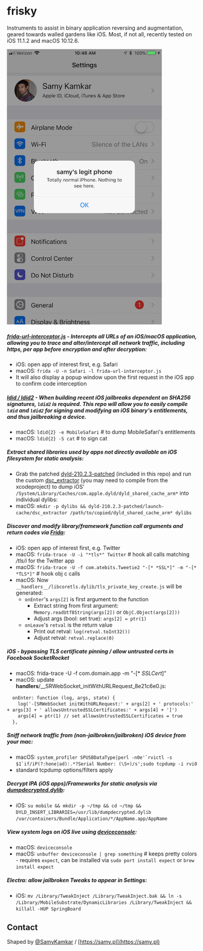 # frisky

Instruments to assist in binary application reversing and augmentation, geared towards walled gardens like iOS. Most, if not all, recently tested on iOS 11.1.2 and macOS 10.12.6.

![iOS](assets/ios-inj-small.jpg)

##### [frida-url-interceptor.js](frida-url-interceptor.js) - Intercepts all URLs of an iOS/macOS application, allowing you to trace and alter/intercept all network traffic, including https, per app before encryption and after decryption:
  - iOS: open app of interest first, e.g. Safari
  - macOS: `frida -U -n Safari -l frida-url-interceptor.js`
  - It will also display a popup window upon the first request in the iOS app to confirm code interception
  
##### [ldid / ldid2](https://github.com/samyk/ldid) - When building recent iOS jailbreaks dependent on SHA256 signatures, `ldid2` is required. This repo will allow you to easily compile `ldid` and `ldid2` for signing and modifying an iOS binary's entitlements, and thus jailbreaking a device.
  - macOS: `ldid{2} -e MobileSafari` # to dump MobileSafari's entitlements
  - macOS: `ldid{2} -S cat` # to sign cat

##### Extract shared libraries used by apps not directly available on iOS filesystem for static analysis:
  - Grab the patched [dyld-210.2.3-patched](dyld-210.2.3-patched) (included in this repo) and run the custom [dsc_extractor](dyld-210.2.3-patched/launch-cache/dsc_extractor) (you may need to compile from the xcodeproject) to dump iOS' `/System/Library/Caches/com.apple.dyld/dyld_shared_cache_arm*` into individual dylibs:
  - macOS: `mkdir -p dylibs && dyld-210.2.3-patched/launch-cache/dsc_extractor /path/to/copied/dyld_shared_cache_arm* dylibs`

##### Discover and modify library/framework function call arguments and return codes via [Frida](https://www.frida.re/):
  - iOS: open app of interest first, e.g. Twitter
  - macOS: `frida-trace -U -i "*tls*" Twitter` # hook all calls matching */tls/i* for the Twitter app
  - macOS: `frida-trace -U -f com.atebits.Tweetie2 "-[* *SSL*]" -m "-[* *TLS*]"` # hook obj c calls
  - macOS: Now `__handlers__/libcoretls.dylib/tls_private_key_create.js` will be generated:
    - `onEnter`'s `args[2]` is first argument to the function
      - Extract string from first argument: `Memory.readUtf8String(args[2])` or `ObjC.Object(args[2]))`
      - Adjust args (bool: set true): `args[2] = ptr(1)`
    - `onLeave`'s `retval` is the return value
      - Print out retval: `log(retval.toInt32())`
      - Adjust retval: `retval.replace(0)`

##### iOS - bypassing TLS certificate pinning / allow untrusted certs in Facebook SocketRocket
  - macOS: frida-trace -U -f com.domain.app -m "-[* *SSLCert*]"
  - macOS: update __handlers__/__SRWebSocket_initWithURLRequest_8e21c6e0.js:
```
  onEnter: function (log, args, state) {
    log('-[SRWebSocket initWithURLRequest:' + args[2] + ' protocols:' + args[3] + ' allowsUntrustedSSLCertificates:' + args[4] + ']')
    args[4] = ptr(1) // set allowsUntrustedSSLCertificates = true
  },
```

##### Sniff network traffic from (non-jailbroken/jailbroken) iOS device from your mac:
  - macOS: ```system_profiler SPUSBDataType|perl -n0e'`rvictl -s $1`if/iP(?:hone|ad):.*?Serial Number: (\S+)/s';sudo tcpdump -i rvi0```
  - standard tcpdump options/filters apply

##### Decrypt IPA (iOS apps)/Frameworks for static analysis via [dumpdecrypted.dylib](https://github.com/conradev/dumpdecrypted):
  - iOS: `su mobile && mkdir -p ~/tmp && cd ~/tmp && DYLD_INSERT_LIBRARIES=/usr/lib/dumpdecrypted.dylib /var/containers/Bundle/Application/*/AppName.app/AppName`

##### View system logs on iOS live using [deviceconsole](https://github.com/rpetrich/deviceconsole):
  - macOS: `deviceconsole`
  - macOS: `unbuffer deviceconsole | grep something` # keeps pretty colors
  		- requires `expect`, can be installed via `sudo port install expect` or `brew install expect`

##### Electra: allow jailbroken Tweaks to appear in Settings:
  - iOS: `mv /Library/TweakInject /Library/TweakInject.bak && ln -s /Library/MobileSubstrate/DynamicLibraries /Library/TweakInject && killall -HUP SpringBoard`

## Contact

Shaped by [@SamyKamkar](https://twitter.com/samykamkar) / [https://samy.pl](https://samy.pl)
